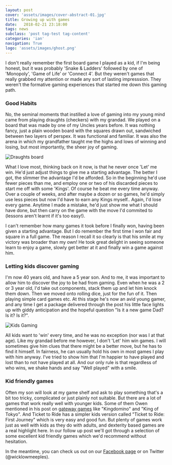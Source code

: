```yaml
---
layout: post
cover: 'assets/images/cover-abstract-01.jpg'
title: Growing up with games
date:   2018-02-21 23:18:00
tags: news
subclass: 'post tag-test tag-content'
categories: 'ian'
navigation: True
logo: 'assets/images/ghost.png'
---
```




I don't really remember the first board game I played as a kid, if I'm being honest, but it was probably 'Snake & Ladders' followed by one of 'Monopoly', 'Game of Life' or 'Connect 4'. But they weren't games that really grabbed my attention or made any sort of lasting impresssion.  They weren't the formative gaming experiences that started me down this gaming path.

### Good Habits

No, the seminal moments that instilled a love of gaming into my young mind came from playing draughts (checkers) with my grandad.  We played on a board that was made by one of my Uncles years before.  It was nothing fancy, just a plain wooden board with the squares drawn out, sandwiched between two layers of perspex.  It was functional and familiar.  It was also the arena in which my grandfather taught me the highs and lows of winning and losing, but most importantly, the sheer joy of gaming.

![Draughts board](http://www.wicklowmeeples.com/assets/images/draughts.jpg)

What I love most, thinking back on it now,  is that he never once 'Let' me win.  He'd just adjust things to give me a starting advantage.  The better I got, the slimmer the advantage I'd be afforded.  So in the beginning he'd use fewer pieces than me, and employ one or two of his discarded pieces to start me off with some 'Kings'.  Of course he beat me every time anyway.  Over a couple of weeks, and after maybe a dozen or so games, he'd simply use less pieces but now I'd have to earn any Kings myself.. Again, I'd lose every game.  Anytime I made a mistake, he'd just show me what I should have done, but then carry on the game with the move I'd commited to (lessons aren't learnt if it's too easy!).

I can't remember how many games it took before I finally won, having been given a starting advantage.  But I do remember the first time I won fair and square in a full game.  The reason I recall it so clearly is that his smile at my victory was broader than my own!  He took great delight in seeing someone learn to enjoy a game, slowly get better at it and finally win a game against him.

### Letting kids discover gaming

I'm now 40 years old, and have a 5 year son.  And to me, it was important to allow him to discover the joy to be had from gaming.  Even when he was a 2 or 3 year old, I'd take out components, stack them up and let him knock them down.  Then we moved onto rolling dice, just for the fun of it.  Then playing simple card games etc.  At this stage he's now an avid young gamer, and any time I get a package delivered through the post his little face lights up with giddy anticipation and the hopeful question "Is it a new game Dad? Is it? Is it?".  

![Kids Gaming](http://www.wicklowmeeples.com/assets/images/Kids-Gaming.jpg)

All kids want to 'win' every time, and he was no exception (nor was I at that age).  Like my grandad before me however, I don't 'Let' him win games.  I will sometimes give him clues that there might be a better move, but he has to find it himself.  In fairness, he can usually hold his own in most games I play with him anyway.  I've tried to show him that I'm happier to have played and lost than to not have played at all.  And our only rule is that regardless of who wins, we shake hands and say "Well played" with a smile.

### Kid friendly games

Often my son will look at my game shelf and ask to play something that's a bit too tricky, complicated or just plainly not suitable.  But there are a lot of games that work really well with younger kids.  Some of them Owen mentioned in his post on [gateway games](http://www.wicklowmeeples.com/beyond-monopoly-gateway) like "Kingdomino" and "King of Tokyo".  And Ticket to Ride has a simpler kids version called "Ticket to Ride: First Journey" which is very easy and good fun.  But plenty of games work just as well with kids as they do with adults, and dexterity based games are a real highlight here.  In our follow up post we'll got through a selection of some excellent kid friendly games which we'd recommend without hesitation.

In the meantime, you can check us out on our [Facebook page](http://facebook.com/wicklowmeeples) or on Twitter (@wicklowmeeples).  

